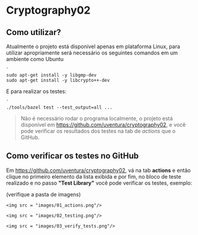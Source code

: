 # Cryptography02

## Como utilizar?

Atualmente o projeto está disponível apenas em plataforma Linux, para utilizar apropriamente será necessário os seguintes comandos em um ambiente como Ubuntu

```shell
`
sudo apt-get install -y libgmp-dev
sudo apt-get install -y libcrypto++-dev

```

E para realizar os testes:

```shell
`
./tools/bazel test --test_output=all ...
```

> Não é necessário rodar o programa localmente, o projeto está disponível em https://github.com/uventura/cryptography02, e você pode verificar os resultados dos testes na tab de *actions* que o GitHub.

## Como verificar os testes no GitHub

Em https://github.com/uventura/cryptography02, vá na tab **actions** e então clique no primeiro elemento da lista exibida e por fim, no bloco de teste realizado e no passo **"Test Library"** você pode verificar os testes, exemplo:

(verifique a pasta de imagens)

`<img src = "images/01_actions.png"/>`

`<img src = "images/02_testing.png"/>`

`<img src = "images/03_verify_tests.png"/>`
